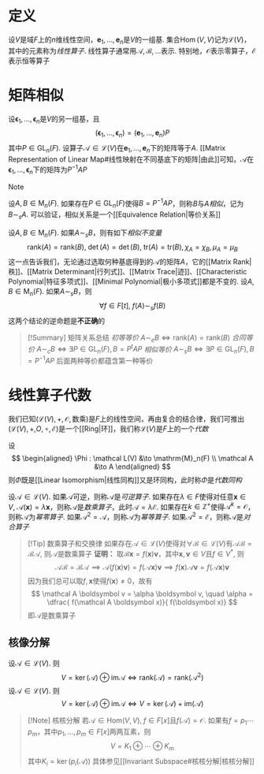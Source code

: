 # 定义
设$V$是域$F$上的$n$维线性空间，$\boldsymbol e_1, \ldots, \boldsymbol e_n$是$V$的一组基. 集合$\operatorname{Hom}(V, V)$记为$\mathcal L(V)$，其中的元素称为*线性算子*. 线性算子通常用$\mathcal A, \mathcal B, \ldots$表示. 特别地，$\mathcal O$表示零算子，$\mathcal E$表示恒等算子

# 矩阵相似
设$\boldsymbol \epsilon_1, \ldots, \boldsymbol \epsilon_n$是$V$的另一组基，且
$$
(\boldsymbol \epsilon_1, \ldots, \boldsymbol \epsilon_n) = (\boldsymbol e_1, \ldots, \boldsymbol e_n) P
$$
其中$P \in \mathrm{GL}_n(F)$. 设算子$\mathcal A \in \mathcal L(V)$在$\boldsymbol e_1, \ldots, \boldsymbol e_n$下的矩阵等于$A$. [[Matrix Representation of Linear Map#线性映射在不同基底下的矩阵|由此]]可知，$\mathcal A$在$\boldsymbol \epsilon_1, \ldots, \boldsymbol \epsilon_n$下的矩阵为$P^{-1}AP$

> [!Note] 
> 设$A, B \in \mathrm{M}_n(F)$. 如果存在$P \in \mathrm{GL}_n(F)$使得$B = P^{-1}AP$，则称$B$与$A$*相似*，记为$B \sim_s A$. 可以验证，相似关系是一个[[Equivalence Relation|等价关系]]

设$A, B \in \mathrm{M}_n(F)$. 如果$A \sim_s B$，则有如下*相似不变量*
$$
\mathrm{rank}(A) = \mathrm{rank}(B),\; \det(A) = \det(B), \;\mathrm{tr}(A) = \mathrm{tr}(B), \chi_A = \chi_B, \mu_A = \mu_B
$$
这一点告诉我们，无论通过选取何种基底得到的$\mathcal A$的矩阵$A$，它的[[Matrix Rank|秩]]、[[Matrix Determinant|行列式]]、[[Matrix Trace|迹]]、[[Characteristic Polynomial|特征多项式]]、[[Minimal Polynomial|极小多项式]]都是不变的. 
设$A, B \in \mathrm{M}_n(F)$. 如果$A \sim_s B$，则
$$
\forall f \in F[t], \; f(A) \sim_s f(B)
$$
这两个结论的逆命题是**不正确**的
> [!Summary] 矩阵关系总结
> *初等等价* $A \sim_e B \iff \mathrm{rank}(A) = \mathrm{rank}(B)$ 
> *合同等价* $A \sim_c B \iff \exists P \in \mathrm{GL}_n(F), B = P^t A P$
> *相似等价* $A \sim_s B \iff \exists P \in \mathrm{GL}_n(F), B = P^{-1} A P$ 
> 后面两种等价都蕴含第一种等价

# 线性算子代数
我们已知$(\mathcal L(V), +, \mathcal O, \text{数乘})$是$F$上的线性空间，再由复合的结合律，我们可推出$(\mathcal L(V), + \mathcal, O, \circ, \mathcal E)$是一个[[Ring|环]]，我们称$\mathcal L(V)$是$F$上的一个*代数*

设
$$
\begin{aligned}
\Phi : \mathcal L(V) &\to \mathrm{M}_n(F) \\
\mathcal A &\to A
\end{aligned}
$$
则$\Phi$既是[[Linear Isomorphism|线性同构]]又是环同构，此时称$\Phi$是*代数同构*

设$\mathcal A \in \mathcal L(V)$. 如果$\mathcal A$可逆，则称$\mathcal A$是*可逆算子*. 如果存在$\lambda \in F$使得对任意$\boldsymbol x \in V, \; \mathcal A(\boldsymbol x) = \lambda \boldsymbol x$，则称$\mathcal A$是*数乘算子*，此时$\mathcal A = \lambda \mathcal E$. 如果存在$k \in \mathbb Z^+$使得$\mathcal A^k = \mathcal O$，则称$\mathcal A$为*幂零算子*. 如果$\mathcal A^2 = \mathcal A$，则称$\mathcal A$为*幂等算子*. 如果$\mathcal A^2 = \mathcal E$，则称$\mathcal A$是*对合算子*

> [!Tip] 数乘算子和交换律
> 如果存在$\mathcal A \in \mathcal L(V)$使得对$\forall \mathcal B \in \mathcal L(V)$有$\mathcal A \mathcal B = \mathcal B \mathcal A$, 则$\mathcal A$是数乘算子
> **证明：**
> 取$\mathcal B \boldsymbol x= f(\boldsymbol x) \boldsymbol v$，其中$\boldsymbol x, \boldsymbol v \in V$且$f \in V^*$, 则
> $$
> \mathcal A \mathcal B = \mathcal B \mathcal A \implies \mathcal A (f(\boldsymbol x) \boldsymbol v) = f(\mathcal A \boldsymbol x) \boldsymbol v \implies f(\boldsymbol x) \mathcal A \boldsymbol v = f(\mathcal A \boldsymbol x) \boldsymbol v 
> $$
> 因为我们总可以取$f, \boldsymbol x$使得$f(\boldsymbol x) \neq 0$，故有
> $$
> \mathcal A \boldsymbol v = \alpha \boldsymbol v, \quad \alpha = \dfrac{ f(\mathcal A \boldsymbol x)}{ f(\boldsymbol x)}
> $$
> 即$\mathcal A$是数乘算子

## 核像分解
设$\mathcal A \in \mathcal L(V)$. 则
$$
V = \ker(\mathcal A) \oplus \mathrm{im}{\mathcal A} \iff \mathrm{rank}(\mathcal A) = \mathrm{rank}(\mathcal A^2)
$$
设$\mathcal A \in \mathcal L(V)$. 则
$$
V = \ker(\mathcal A) \oplus \mathrm{im}{\mathcal A} \iff V = \ker(\mathcal A) + \mathrm{im}({\mathcal A})
$$
> [!Note] 核核分解
> 若$\mathcal A \in \mathrm{Hom}(V,V), \; f\in F[x]$且$f(\mathcal A) = \mathcal O$.  如果有$f = p_1\cdots p_m$，其中$p_1, \ldots, p_m \in F[x]$两两互素，则
>$$V = K_1 \oplus \cdots \oplus K_m$$
> 其中$K_i = \ker(p_i(\mathcal A))$
> 具体参见[[Invariant Subspace#核核分解|核核分解]]




